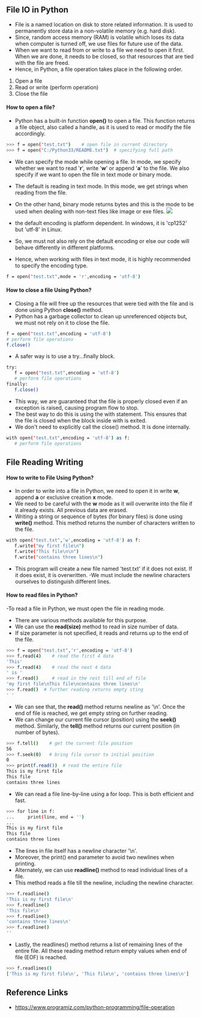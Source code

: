 ## File IO in Python
- File is a named location on disk to store related information. It is used to permanently store data in a non-volatile memory (e.g. hard disk).
- Since, random access memory (RAM) is volatile which loses its data when computer is turned off, we use files for future use of the data.
- When we want to read from or write to a file we need to open it first. When we are done, it needs to be closed, so that resources that are tied with the file are freed.
- Hence, in Python, a file operation takes place in the following order.
1. Open a file
2. Read or write (perform operation)
3. Close the file

#### **How to open a file?**
- Python has a built-in function **open()** to open a file. This function returns a file object, also called a handle, as it is used to read or modify the file accordingly.

```sh
>>> f = open("test.txt")    # open file in current directory
>>> f = open("C:/Python33/README.txt")  # specifying full path
```

- We can specify the mode while opening a file. In mode, we specify whether we want to read '**r**', write '**w**' or append '**a**' to the file. We also specify if we want to open the file in text mode or binary mode.
- The default is reading in text mode. In this mode, we get strings when reading from the file.
- On the other hand, binary mode returns bytes and this is the mode to be used when dealing with non-text files like image or exe files.
![](http://net-informations.com/python/file/img/modes.png)


- the default encoding is platform dependent. In windows, it is 'cp1252' but 'utf-8' in Linux.
- So, we must not also rely on the default encoding or else our code will behave differently in different platforms.
- Hence, when working with files in text mode, it is highly recommended to specify the encoding type.

```sh
f = open("test.txt",mode = 'r',encoding = 'utf-8')
```
#### **How to close a file Using Python?**
- Closing a file will free up the resources that were tied with the file and is done using Python **close()** method.
- Python has a garbage collector to clean up unreferenced objects but, we must not rely on it to close the file.

```sh
f = open("test.txt",encoding = 'utf-8')
# perform file operations
f.close()
```
- A safer way is to use a try...finally block.

```sh
try:
   f = open("test.txt",encoding = 'utf-8')
   # perform file operations
finally:
   f.close()
```
- This way, we are guaranteed that the file is properly closed even if an exception is raised, causing program flow to stop.
- The best way to do this is using the with statement. This ensures that the file is closed when the block inside with is exited.
- We don't need to explicitly call the close() method. It is done internally.

```sh
with open("test.txt",encoding = 'utf-8') as f:
   # perform file operations
```

## File Reading Writing
#### How to write to File Using Python?
- In order to write into a file in Python, we need to open it in write **w**, append **a** or exclusive creation **x** mode.
- We need to be careful with the **w** mode as it will overwrite into the file if it already exists. All previous data are erased.
- Writing a string or sequence of bytes (for binary files) is done using **write()** method. This method returns the number of characters written to the file.

```sh
with open("test.txt",'w',encoding = 'utf-8') as f:
   f.write("my first file\n")
   f.write("This file\n\n")
   f.write("contains three lines\n")
```
- This program will create a new file named 'test.txt' if it does not exist. If it does exist, it is overwritten.
 -We must include the newline characters ourselves to distinguish different lines.

#### How to read files in Python?
 -To read a file in Python, we must open the file in reading mode.
- There are various methods available for this purpose.
- We can use the **read(size)** method to read in size number of data.
- If size parameter is not specified, it reads and returns up to the end of the file.

```sh
>>> f = open("test.txt",'r',encoding = 'utf-8')
>>> f.read(4)    # read the first 4 data
'This'
>>> f.read(4)    # read the next 4 data
' is '
>>> f.read()     # read in the rest till end of file
'my first file\nThis file\ncontains three lines\n'
>>> f.read()  # further reading returns empty sting
' '
```
- We can see that, the **read()** method returns newline as '\n'.
Once the end of file is reached, we get empty string on further reading.
- We can change our current file cursor (position) using the **seek()** method. Similarly, the **tell()** method returns our current position (in number of bytes).

```sh
>>> f.tell()    # get the current file position
56
>>> f.seek(0)   # bring file cursor to initial position
0
>>> print(f.read())  # read the entire file
This is my first file
This file
contains three lines
```
- We can read a file line-by-line using a for loop. This is both efficient and fast.

```sh
>>> for line in f:
...     print(line, end = '')
...
This is my first file
This file
contains three lines
```
- The lines in file itself has a newline character '\n'.
- Moreover, the print() end parameter to avoid two newlines when printing.
- Alternately, we can use **readline()** method to read individual lines of a file.
- This method reads a file till the newline, including the newline character.

```sh
>>> f.readline()
'This is my first file\n'
>>> f.readline()
'This file\n'
>>> f.readline()
'contains three lines\n'
>>> f.readline()
''
```
- Lastly, the readlines() method returns a list of remaining lines of the entire file. All these reading method return empty values when end of file (EOF) is reached.

```sh
>>> f.readlines()
['This is my first file\n', 'This file\n', 'contains three lines\n']
```

## Reference Links
- https://www.programiz.com/python-programming/file-operation